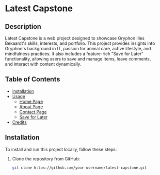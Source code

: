 # Latest Capstone

## Description

Latest Capstone is a web project designed to showcase Gryphon Illes Bekaardt's skills, interests, and portfolio. This project provides insights into Gryphon's background in IT, passion for animal care, active lifestyle, and mindfulness practices. It also includes a feature-rich "Save for Later" functionality, allowing users to save and manage items, leave comments, and interact with content dynamically.

## Table of Contents

- [Installation](#installation)
- [Usage](#usage)
  - [Home Page](#home-page)
  - [About Page](#about-page)
  - [Contact Page](#contact-page)
  - [Save for Later](#save-for-later)
- [Credits](#credits)

## Installation

To install and run this project locally, follow these steps:

1. Clone the repository from GitHub:
   ```bash
   git clone https://github.com/your-username/latest-capstone.git
